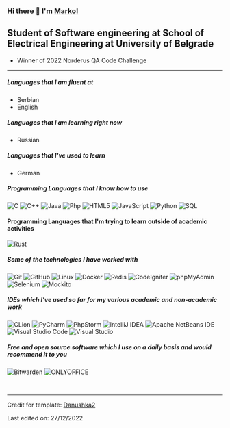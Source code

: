 ### Hi there 👋 I'm [Marko!](https://github.com/remaxsrb)


## Student of Software engineering at School of Electrical Engineering at University of Belgrade

- Winner of 2022 Norderus QA Code Challenge

---
##### Languages that I am fluent at
- Serbian
- English

##### Languages that I am learning right now
- Russian

##### Languages that I've used to learn 
- German

##### Programming Languages that I know how to use

![C](https://img.shields.io/badge/-C-222222?style=flat&logo=c)
![C++](https://img.shields.io/badge/-C++-222222?style=flat&logo=c%2B%2B)
![Java](https://img.shields.io/badge/-Java-222222?style=flat&logo=java)
![Php](https://img.shields.io/badge/-Php-222222?style=flat&logo=Php)
![HTML5](https://img.shields.io/badge/-HTML5-222222?style=flat&logo=html5)
![JavaScript](https://img.shields.io/badge/-JavaScript-222222?style=flat&logo=javascript)
![Python](https://img.shields.io/badge/-Python-222222?style=flat&logo=python)
![SQL](https://img.shields.io/badge/-SQL-222222?style=flat&logo=mysql)

#### Programming Languages that I'm trying to learn outside of academic activities

![Rust](https://img.shields.io/badge/-Rust-222222?style=flat&logo=Rust)

##### Some of the technologies I have worked with

![Git](https://img.shields.io/badge/-Git-222222?style=flat&logo=git&logoColor=F05032)
![GitHub](https://img.shields.io/badge/-GitHub-222222?style=flat&logo=github&logoColor=181717)
![Linux](https://img.shields.io/badge/-Linux-222222?style=flat&logo=linux&logoColor=FCC624)
![Docker](https://img.shields.io/badge/-Docker-222222?style=flat-square&logo=docker)
![Redis](https://img.shields.io/badge/-Redis-222222?style=flat-square&logo=Redis)
![CodeIgniter](https://img.shields.io/badge/-CodeIgniter-222222?style=flat-square&logo=CodeIgniter)
![phpMyAdmin](https://img.shields.io/badge/-phpMyAdmin-222222?style=flat-square&logo=phpMyAdmin)
![Selenium](https://img.shields.io/badge/-Selenium-222222?style=flat-square&logo=Selenium)
![Mockito](https://img.shields.io/badge/-Mockito-222222?style=flat-square&logo=Mockito)

##### IDEs which I've used so far for my various academic and non-academic work

![CLion](https://img.shields.io/badge/-CLion-222222?style=flat-square&logo=CLion)
![PyCharm](https://img.shields.io/badge/-PyCharm-222222?style=flat-square&logo=PyCharm)
![PhpStorm](https://img.shields.io/badge/-PhpStorm-222222?style=flat-square&logo=PhpStorm)
![IntelliJ IDEA](https://img.shields.io/badge/-IntelliJ%20IDEA-222222?style=flat-square&logo=IntelliJ%20IDEA)
![Apache NetBeans IDE](https://img.shields.io/badge/-Apache%20NetBeans%20IDE-222222?style=flat-square&logo=Apache%20NetBeans%20IDE)
![Visual Studio Code](https://img.shields.io/badge/-Visual%20Studio%20Code-222222?style=flat-square&logo=Visual%20Studio%20Code)
![Visual Studio](https://img.shields.io/badge/-Visual%20Studio-222222?style=flat-square&logo=Visual%20Studio)

##### Free and open source software which I use on a daily basis and would recommend it to you

![Bitwarden](https://img.shields.io/badge/-Bitwarden-222222?style=flat-square&logo=Bitwarden)
![ONLYOFFICE](https://img.shields.io/badge/-ONLYOFFICE-222222?style=flat-square&logo=ONLYOFFICE)

<br/>


---

Credit for template: [Danushka2](https://github.com/Danushka2)

Last edited on: 27/12/2022
